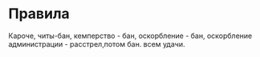 # Правила
Кароче, читы-бан, кемперство - бан, оскорбление - бан, оскорбление администрации - расстрел,потом бан. всем удачи.
